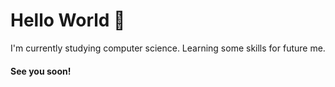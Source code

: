 # Hello World 👋 

I'm currently studying computer science. Learning some skills for future me. 
#### See you soon!
